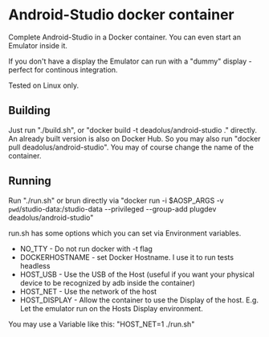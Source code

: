 Android-Studio docker container
============
Complete Android-Studio in a Docker container. 
You can even start an Emulator inside it. 

If you don't have a display the Emulator can run with a "dummy" display - perfect for continous integration.

Tested on Linux only.

Building 
-------------
Just run "./build.sh", or "docker build -t deadolus/android-studio ." directly.
An already built version is also on Docker Hub. So you may also run "docker pull deadolus/android-studio".
You may of course change the name of the container.

Running
-------------
Run "./run.sh" or brun directly via "docker run -i $AOSP_ARGS -v `pwd`/studio-data:/studio-data --privileged --group-add plugdev deadolus/android-studio"


run.sh has some options which you can set via Environment variables. 

* NO_TTY - Do not run docker with -t flag
* DOCKERHOSTNAME - set Docker Hostname. I use it to run tests headless 
* HOST_USB - Use the USB of the Host (useful if you want your physical device to be recognized by adb inside the container)
* HOST_NET - Use the network of the host 
* HOST_DISPLAY - Allow the container to use the Display of the host. E.g. Let the emulator run on the Hosts Display environment.

You may use a Variable like this: "HOST_NET=1 ./run.sh"
